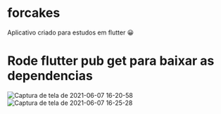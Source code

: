 # forcakes
Aplicativo criado para estudos  em flutter 😀
# Rode flutter pub get para baixar as dependencias
![Captura de tela de 2021-06-07 16-20-58](https://user-images.githubusercontent.com/45775404/121076345-adda4f80-c7ac-11eb-809f-c6d4f2a6732a.png)
![Captura de tela de 2021-06-07 16-25-28](https://user-images.githubusercontent.com/45775404/121076645-03166100-c7ad-11eb-8121-0678f54c7a4c.png)
